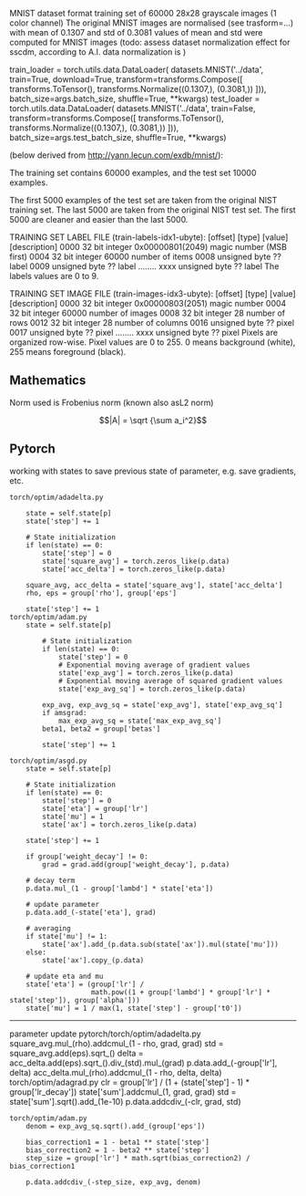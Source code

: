 MNIST dataset format training set of 60000 28x28 grayscale images (1 color channel) 
The original MNIST images are normalised (see trasform=...) with mean of 0.1307 and std of 0.3081
values of mean and std were computed for MNIST images (todo: assess dataset normalization effect 
for sscdm, according to A.I. data normalization is )

   train_loader = torch.utils.data.DataLoader(
        datasets.MNIST('../data', train=True, download=True,
                       transform=transforms.Compose([
                           transforms.ToTensor(),
                           transforms.Normalize((0.1307,), (0.3081,))
                       ])),
        batch_size=args.batch_size, shuffle=True, **kwargs)
    test_loader = torch.utils.data.DataLoader(
        datasets.MNIST('../data', train=False, transform=transforms.Compose([
                           transforms.ToTensor(),
                           transforms.Normalize((0.1307,), (0.3081,))
                       ])),
        batch_size=args.test_batch_size, shuffle=True, **kwargs)

(below derived from http://yann.lecun.com/exdb/mnist/):

The training set contains 60000 examples, and the test set 10000 examples.

The first 5000 examples of the test set are taken from the original NIST training set. The last 5000 are taken from the original NIST test set. The first 5000 are cleaner and easier than the last 5000.

TRAINING SET LABEL FILE (train-labels-idx1-ubyte):
[offset] [type]          [value]          [description] 
0000     32 bit integer  0x00000801(2049) magic number (MSB first) 
0004     32 bit integer  60000            number of items 
0008     unsigned byte   ??               label 
0009     unsigned byte   ??               label 
........ 
xxxx     unsigned byte   ??               label
The labels values are 0 to 9.

TRAINING SET IMAGE FILE (train-images-idx3-ubyte):
[offset] [type]          [value]          [description] 
0000     32 bit integer  0x00000803(2051) magic number 
0004     32 bit integer  60000            number of images 
0008     32 bit integer  28               number of rows 
0012     32 bit integer  28               number of columns 
0016     unsigned byte   ??               pixel 
0017     unsigned byte   ??               pixel 
........ 
xxxx     unsigned byte   ??               pixel
Pixels are organized row-wise. Pixel values are 0 to 255. 0 means background (white), 255 means foreground (black).

## Mathematics

Norm used is Frobenius norm (known also asL2 norm)

$$|A| = \sqrt {\sum a_i^2}$$

## Pytorch

working with states to save previous state of parameter, e.g. save gradients, etc.

    torch/optim/adadelta.py

        state = self.state[p]
        state['step'] += 1

        # State initialization
        if len(state) == 0:
            state['step'] = 0
            state['square_avg'] = torch.zeros_like(p.data)
            state['acc_delta'] = torch.zeros_like(p.data)

        square_avg, acc_delta = state['square_avg'], state['acc_delta']
        rho, eps = group['rho'], group['eps']

        state['step'] += 1
    torch/optim/adam.py
        state = self.state[p]

            # State initialization
            if len(state) == 0:
                state['step'] = 0
                # Exponential moving average of gradient values
                state['exp_avg'] = torch.zeros_like(p.data)
                # Exponential moving average of squared gradient values
                state['exp_avg_sq'] = torch.zeros_like(p.data)

            exp_avg, exp_avg_sq = state['exp_avg'], state['exp_avg_sq']
            if amsgrad:
                max_exp_avg_sq = state['max_exp_avg_sq']
            beta1, beta2 = group['betas']

            state['step'] += 1

    torch/optim/asgd.py
        state = self.state[p]

        # State initialization
        if len(state) == 0:
            state['step'] = 0
            state['eta'] = group['lr']
            state['mu'] = 1
            state['ax'] = torch.zeros_like(p.data)

        state['step'] += 1

        if group['weight_decay'] != 0:
            grad = grad.add(group['weight_decay'], p.data)

        # decay term
        p.data.mul_(1 - group['lambd'] * state['eta'])

        # update parameter
        p.data.add_(-state['eta'], grad)

        # averaging
        if state['mu'] != 1:
            state['ax'].add_(p.data.sub(state['ax']).mul(state['mu']))
        else:
            state['ax'].copy_(p.data)

        # update eta and mu
        state['eta'] = (group['lr'] /
                        math.pow((1 + group['lambd'] * group['lr'] * state['step']), group['alpha']))
        state['mu'] = 1 / max(1, state['step'] - group['t0'])
-----

parameter update
    pytorch/torch/optim/adadelta.py
        square_avg.mul_(rho).addcmul_(1 - rho, grad, grad)
        std = square_avg.add(eps).sqrt_()
        delta = acc_delta.add(eps).sqrt_().div_(std).mul_(grad)
        p.data.add_(-group['lr'], delta)
        acc_delta.mul_(rho).addcmul_(1 - rho, delta, delta)
    torch/optim/adagrad.py
        clr = group['lr'] / (1 + (state['step'] - 1) * group['lr_decay'])
        state['sum'].addcmul_(1, grad, grad)
        std = state['sum'].sqrt().add_(1e-10)
        p.data.addcdiv_(-clr, grad, std)

    torch/optim/adam.py
        denom = exp_avg_sq.sqrt().add_(group['eps'])
        
        bias_correction1 = 1 - beta1 ** state['step']
        bias_correction2 = 1 - beta2 ** state['step']
        step_size = group['lr'] * math.sqrt(bias_correction2) / bias_correction1

        p.data.addcdiv_(-step_size, exp_avg, denom)